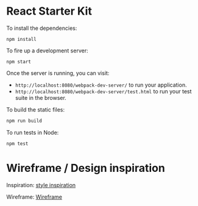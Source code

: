 # React Starter Kit

To install the dependencies:

```
npm install
```

To fire up a development server:

```
npm start
```

Once the server is running, you can visit:

* `http://localhost:8080/webpack-dev-server/` to run your application.
* `http://localhost:8080/webpack-dev-server/test.html` to run your test suite in the browser.

To build the static files:

```js
npm run build
```


To run tests in Node:

```js
npm test
```
# Wireframe / Design inspiration

Inspiration:
[style inspiration](https://lh3.googleusercontent.com/4PbuTdB3AbCPfD7eAcDafsjIB7hHl0pUXn-MFMT_EHSE3N9tJi7modSboXKmin7CsB5bMwJrh8hi8uFLVzYJfbrIAFkW4SLXlvDfh3AjJWGXg0hKMWqgz1JXV_T8ObyDtzSdl3iJPOpJWln6eHi-SIxk7EvD_3wbH5TDi_Nhkkjil49pgqdEh3ScQyFFozxcHrZ5OTHBo_jmAU2cJ6PjR_L2g_xaKPQF64nlq_N3hUpq_v4omo8J9FeyK39S9qrnMvOMJ7pXunOlfCm8MM97FFYN-5fi0BseTYP6bBCIQfIxEsWN9_NiJX48egDhKKGvgPWt6k9Zq65z6CdVF67anBbpUyCLmSfpp24BkOIdydqSGncGGQAw7f12I3A1TCzw9o5U90jgeI1FhAfasNTNDNnXiFw87ubmp3Ht7INh69spEn_QAbz7nG5hgUwVKT5XJsKaYuy87YSBKa2w0db2amu3-lLMJaMblEMCiCll98Ah9fFq0bQFj7XVcuBOyC_cXL1Ba61C6k92oee9S_QnwL7S0TPVbzP7CSCtlGI_jX0OrY8Br_56k7qMiyPPOc_d9exFjRfTk7olDYMAgYS9lBaCzek7i9oFL7E9m6X0pA=w244-h207-no)

Wireframe:
[Wireframe](https://lh3.googleusercontent.com/8Yn71Tp4tOdGiWUdziVFctcdoshkj--foK0YSiqO4s7tglQV6Gdn97fEcEEKvag0XQxU2kDehNU-DNR_mZRmDpzTmNaiSrvur3W87NNnfo0hcyZdRsQGDhyfIDVTJdztY1l5N86rmZKoDJS55v-4vyDu4px5wtdxMqP4Gp--Y4r88Zqz-QsaRnHMdz0OOZoQzPn8tv8m-SZUOyg5aGo2A0n4PqYz93vjImFjlp5sIVbcW7rKamsBC5_krtsJDF_V2gS7gMUkD2P4RBvg0APb0tYI3YL0wS1mtFH-AjrXFrnzmTzgUMiasRf6wnXb5Xj-Mo89kBGJfNgR8lKmZh9qR5x1f7vTMPyZ9rMLFnk3L0s-vyuEliMC1Zr8F48UmZeTLxlP9UuBZa7rY36Z3wnTuo17oDPuVOwrCsx2Mv0d0xPYATTN-0c7MBWY_vGmEwG4SZS5i0bFoDoLCWoEtM-4g1rpDxrqnybHGCWm56PaQWgTSYynvTHAdnPkxwRcCJ6dQiVGx71uwE6KcU-qKpZUXqfY-CBV8qZWsGgv9WhTe3zD0g2o8IZDA1zjQ4iijLHrh1e6M7G9aWByGguIzScr43CD0wJ8foM-TDCOhH-3kA=w1022-h1360-no)
